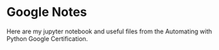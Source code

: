 # Google Notes

Here are my jupyter notebook and useful files from the Automating with Python Google Certification.
